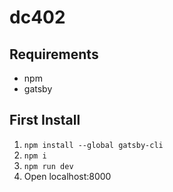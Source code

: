 # dc402

## Requirements

* npm
* gatsby

## First Install

1. `npm install --global gatsby-cli`
2. `npm i`
3. `npm run dev`
4. Open localhost:8000



